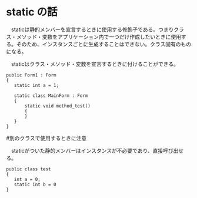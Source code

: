---
---
# static の話
 
　staticは静的メンバーを宣言するときに使用する修飾子である。つまりクラス・メソッド・変数をアプリケーション内で一つだけ作成したいときに使用する。そのため、インスタンスごとに生成することはできない。クラス固有のものになる。
 
 　staticはクラス・メソッド・変数を宣言するときに付けることができる。
 ```
 public Form1 : Form
 {
	static int a = 1;
	
	static class MainForm : Form
	{
		static void method_test()
		{
		}
	}
}
```
#別のクラスで使用するときに注意

　staticがついた静的メンバーはインスタンスが不必要であり、直接呼び出せる。
 
 ```
 public class test
 {
 	int a = 0;
	static int b = 0
}
```

　
 
